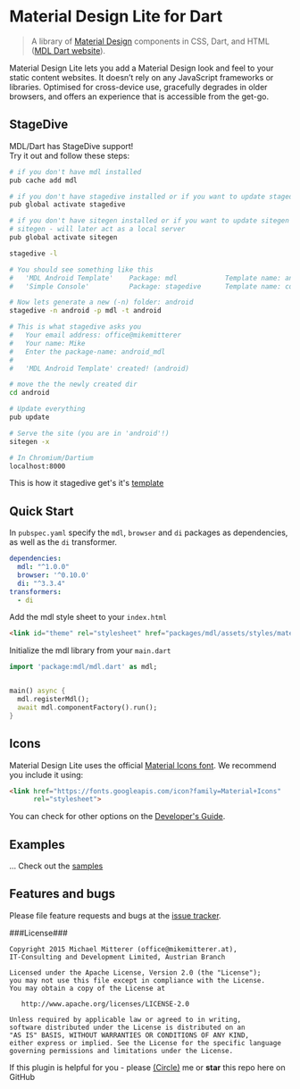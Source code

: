 # Material Design Lite for Dart

> A library of [Material Design](http://www.google.com/design/spec/material-design/introduction.html) components in CSS, Dart, and HTML
([MDL Dart website][mdldemo]).

Material Design Lite lets you add a Material Design look and feel to your static content websites. It doesn’t rely on any JavaScript
frameworks or libraries. Optimised for cross-device use, gracefully degrades in older browsers, and offers an experience that is accessible
from the get-go.

## StageDive
MDL/Dart has StageDive support!  
Try it out and follow these steps:

```bash
# if you don't have mdl installed
pub cache add mdl

# if you don't have stagedive installed or if you want to update stagedive
pub global activate stagedive

# if you don't have sitegen installed or if you want to update sitegen
# sitegen - will later act as a local server
pub global activate sitegen

stagedive -l

# You should see something like this
#   'MDL Android Template'    Package: mdl            Template name: android        Version: 1.0.1
#   'Simple Console'          Package: stagedive      Template name: console        Version: 0.2.3

# Now lets generate a new (-n) folder: android
stagedive -n android -p mdl -t android

# This is what stagedive asks you
#   Your email address: office@mikemitterer
#   Your name: Mike
#   Enter the package-name: android_mdl
#
#   'MDL Android Template' created! (android)

# move the the newly created dir
cd android

# Update everything
pub update

# Serve the site (you are in 'android'!)
sitegen -x

# In Chromium/Dartium
localhost:8000
```

This is how it stagedive get's it's [template](https://goo.gl/O2gis7) 


## Quick Start

In `pubspec.yaml` specify the `mdl`, `browser` and `di` packages as dependencies, as well as the `di` transformer.

```yaml
dependencies:
  mdl: "^1.0.0"
  browser: '^0.10.0'
  di: "^3.3.4"
transformers:
  - di
```

Add the mdl style sheet to your `index.html`

```html
<link id="theme" rel="stylesheet" href="packages/mdl/assets/styles/material.min.css">
```

Initialize the mdl library from your `main.dart`

```dart
import 'package:mdl/mdl.dart' as mdl;


main() async {
  mdl.registerMdl();
  await mdl.componentFactory().run();
}

```


## Icons

Material Design Lite uses the official [Material Icons font](https://www.google.com/design/icons/). We recommend you include it using:

```html
<link href="https://fonts.googleapis.com/icon?family=Material+Icons"
      rel="stylesheet">
```

You can check for other options on the [Developer's Guide](http://google.github.io/material-design-icons/#icon-font-for-the-web).


## Examples
...
Check out the [samples][]
## Features and bugs

Please file feature requests and bugs at the [issue tracker][tracker].

###License###

    Copyright 2015 Michael Mitterer (office@mikemitterer.at),
    IT-Consulting and Development Limited, Austrian Branch

    Licensed under the Apache License, Version 2.0 (the "License");
    you may not use this file except in compliance with the License.
    You may obtain a copy of the License at

       http://www.apache.org/licenses/LICENSE-2.0

    Unless required by applicable law or agreed to in writing,
    software distributed under the License is distributed on an
    "AS IS" BASIS, WITHOUT WARRANTIES OR CONDITIONS OF ANY KIND,
    either express or implied. See the License for the specific language
    governing permissions and limitations under the License.


If this plugin is helpful for you - please [(Circle)](http://gplus.mikemitterer.at/) me
or **star** this repo here on GitHub


[tracker]: https://github.com/MikeMitterer/dart-material-design-lite/issues
[mdlmaterial]: https://github.com/MikeMitterer/dart-material-design-lite
[mdldemo]: http://www.material-design-lite.pub
[mdlangular]: https://github.com/MikeMitterer/dart-mdl-angular
[samples]: https://github.com/MikeMitterer/dart-material-design-lite/tree/mdl/example
[promoimage]: https://github.com/MikeMitterer/dart-material-design-lite/blob/master/lib/images/mdl.mikemitterer.at-720px.jpg?raw=true

